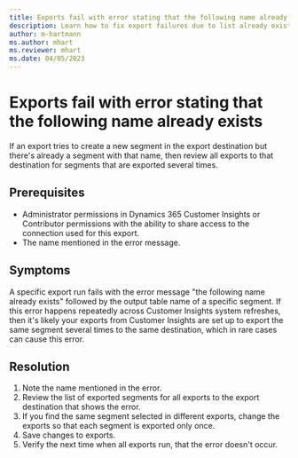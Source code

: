 ```yaml
---
title: Exports fail with error stating that the following name already exists
description: Learn how to fix export failures due to list already existing in export destination.
author: m-hartmann
ms.author: mhart
ms.reviewer: mhart
ms.date: 04/05/2023
---
```


# Exports fail with error stating that the following name already exists

If an export tries to create a new segment in the export destination but there's already a segment with that name, then review all exports to that destination for segments that are exported several times.

## Prerequisites

- Administrator permissions in Dynamics 365 Customer Insights or Contributor permissions with the ability to share access to the connection used for this export.
- The name mentioned in the error message.

## Symptoms

A specific export run fails with the error message "the following name already exists" followed by the output table name of a specific segment.
If this error happens repeatedly across Customer Insights system refreshes, then it's likely your exports from Customer Insights are set up to export the same segment several times to the same destination, which in rare cases can cause this error.

## Resolution

1. Note the name mentioned in the error.
1. Review the list of exported segments for all exports to the export destination that shows the error.
1. If you find the same segment selected in different exports, change the exports so that each segment is exported only once.
1. Save changes to exports.
1. Verify the next time when all exports run, that the error doesn't occur.
